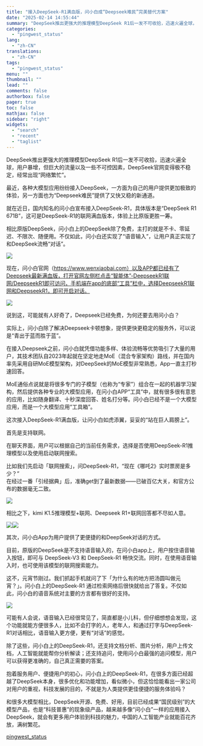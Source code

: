 ```yaml
---
title: "接入DeepSeek-R1满血版，问小白成“Deepseek难民”完美替代方案"
date: "2025-02-14 14:55:44"
summary: "DeepSeek推出更强大的推理模型DeepSeek R1后一发不可收拾，迅速火遍全球，用户暴增，但..."
categories:
  - "pingwest_status"
lang:
  - "zh-CN"
translations:
  - "zh-CN"
tags:
  - "pingwest_status"
menu: ""
thumbnail: ""
lead: ""
comments: false
authorbox: false
pager: true
toc: false
mathjax: false
sidebar: "right"
widgets:
  - "search"
  - "recent"
  - "taglist"
---
```


DeepSeek推出更强大的推理模型DeepSeek R1后一发不可收拾，迅速火遍全球，用户暴增，但巨大的流量以及一些不可控因素，DeepSeek官网变得极不稳定，经常出现“网络繁忙”。

最近，各种大模型应用纷纷接入DeepSeek，一方面为自己的用户提供更加极致的体验，另一方面也为“Deepseek难民”提供了又快又稳的新通道。

就在近日，国内知名的问小白宣布接入DeepSeek-R1，具体版本是“DeepSeek R1 671B”，这可是DeepSeek-R1的联网满血版本，体验上比原版更胜一筹。

相比原版DeepSeek，问小白上的DeepSeek除了免费，主打的就是不卡、零延迟、不限次、随便用。不仅如此，问小白还实现了“语音输入”，让用户真正实现了和DeepSeek流畅“对话”。

![](https://cdn.pingwest.com/portal/2025/02/14/portal/2025/02/14/tF13_833c7kKGx7EFsGAE_edR2KSiArJ?x-oss-process=style/article-body)

现在，问小白官网（https://www.wenxiaobai.com）以及APP都已经有了Deepseek最新满血版，打开官网左侧栏点击“智能体”-DeepseekR1联网/DeepseekR1即可访问，手机端在app的底部“工具”栏中，选择DeepseekR1联网和DeepseekR1，即可开启对话。

![](https://cdn.pingwest.com/portal/2025/02/14/portal/2025/02/14/Y1B5MpWjSn47ACMHR174a2jQ7MmZ1tMj?x-oss-process=style/article-body)

说到这，可能就有人好奇了，Deepseek已经免费，为何还要去用问小白？

实际上，问小白除了解决Deepseek卡顿想象，提供更快更稳定的服务外，可以说是“青出于蓝而胜于蓝”。

在接入Deepseek之前，问小白就凭借功能多样、体验流畅等优势吸引了大量的用户，其技术团队自2023年起就在坚定地走MoE（混合专家架构）路线，并在国内率先采用自研MoE模型架构，对DeepSeek的MoE模型非常熟悉，App一直主打秒速回答。

MoE通俗点说就是将很多专门的子模型（也称为“专家”）组合在一起的机器学习架构，然后提供各种专业的大模型应用，在问小白APP“工具”中，就有很多很有意思的应用，比如随身翻译、十秒深度回答、姓名打分等。问小白已经不是一个大模型应用，而是一个大模型应用“工具箱”。

这次接入DeepSeek-R1满血版，让问小白如虎添翼，妥妥的“站在巨人肩膀上”。

首先是支持联网。

在聊天界面，用户可以根据自己的当前任务需求，选择是否使用DeepSeek-R1推理模型以及使用启动联网搜索。

比如我们先启动「联网搜索」，问DeepSeek-R1，“现在《哪吒2》实时票房是多少？”  
在经过一番「引经据典」后，准确get到了最新数据——已破百亿大关，和官方公布的数据毫无二致。

![](https://cdn.pingwest.com/portal/2025/02/14/portal/2025/02/14/nDMjBPK444mbQ4yEac5rKG8aHejkX19R?x-oss-process=style/article-body)

相比之下，kimi K1.5推理模型+联网、Deepseek R1+联网回答都不尽如人意。

![](https://cdn.pingwest.com/portal/2025/02/14/portal/2025/02/14/W4iinc1PkmRPim3A6HiJkhJ5JkH7rJGf?x-oss-process=style/article-body)![](https://cdn.pingwest.com/portal/2025/02/14/portal/2025/02/14/NwSanWKHRnGwGeWRC0A1riz1Mcz1_yMy?x-oss-process=style/article-body)

其次，问小白App为用户提供了更便捷的和DeepSeek对话的方式。

目前，原版的DeepSeek是不支持语音输入的，在问小白app上，用户按住语音输入按钮，即可与 DeepSeek-V3 和 DeepSeek-R1 畅快交流。同时，在使用语音输入时，也可使用该模型的联网搜索能力。

这不，元宵节刚过。我们抓起手机就问了下「为什么有的地方把汤圆叫做元宵？」。问小白上的DeepSeek-R1 通过检索网络后很快就给出了答复。不仅如此，问小白的语音系统对主要的方言都有很好的支持。

![](https://cdn.pingwest.com/portal/2025/02/14/portal/2025/02/14/rrtNFNC2nQmzak6A5P_mRpX63X06d38e?x-oss-process=style/article-body)

可能有人会说，语音输入已经很常见了，简直都是小儿科，但仔细想想会发现，这个功能就能方便很多人，比如不会打字的人，老年人，和通过打字与DeepSeek-R1对话相比，语音输入更方便，更有“对话”的感觉。

除了这些，问小白上的DeepSeek-R1，还支持文档分析、图片分析，用户上传文档，人工智能就能帮你分析解读；还支持追问，使用问小白最强的追问模型，用户可以获得更准确的，自己真正需要的答案。

抱着服务用户、便捷用户的初心，问小白上的DeepSeek-R1，在很多方面已经超越了DeepSeek本身，很多优化和功能增加，看似微小，但这恰恰能看出一家公司对用户的重视，科技发展的目的，不就是为人类提供更佳便捷的服务体验吗？

和很多大模型相比，DeepSeek开源、免费、好用，目前已经成果“国民级别”的大模型产品，也是“科技普惠”的现象级产品，越来越多像“问小白”一样的应用接入DeepSeek，就会有更多用户体验到科技的魅力，中国的人工智能产业就能百花齐放，满树繁花。

[pingwest_status](https://www.pingwest.com/w/302343)
